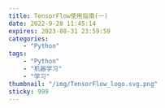 ```yaml
---
title: TensorFlow使用指南(一)
date: 2022-9-28 11:45:14
expires: 2023-08-31 23:59:59
categories:
    - "Python"
tags: 
    - "Python"
    - "机器学习"
    - "学习"
thumbnail: "/img/TensorFlow_logo.svg.png"
sticky: 999
---
```


